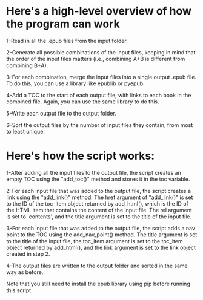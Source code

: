 # Here's a high-level overview of how the program can work
1-Read in all the .epub files from the input folder.

2-Generate all possible combinations of the input files, keeping in mind that the order of the input files matters (i.e., combining A+B is different from combining B+A).

3-For each combination, merge the input files into a single output .epub file. To do this, you can use a library like epublib or pyepub.

4-Add a TOC to the start of each output file, with links to each book in the combined file. Again, you can use the same library to do this.

5-Write each output file to the output folder.

6-Sort the output files by the number of input files they contain, from most to least unique.

# Here's how the script works:
1-After adding all the input files to the output file, the script creates an empty TOC using the "add_toc()" method and stores it in the toc variable.

2-For each input file that was added to the output file, the script creates a link using the "add_link()" method. The href argument of "add_link()" is set to the ID of the toc_item object returned by add_html(), which is the ID of the HTML item that contains the content of the input file. The rel argument is set to 'contents', and the title argument is set to the title of the input file.

3-For each input file that was added to the output file, the script adds a nav point to the TOC using the add_nav_point() method. The title argument is set to the title of the input file, the toc_item argument is set to the toc_item object returned by add_html(), and the link argument is set to the link object created in step 2.

4-The output files are written to the output folder and sorted in the same way as before.

Note that you still need to install the epub library using pip before running this script. 
